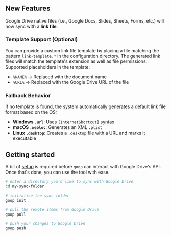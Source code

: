 ## 

## New Features

Google Drive native files (i.e., Google Docs, Slides, Sheets, Forms, etc.) will now sync with a **link file**.

### Template Support (Optional)

You can provide a custom link file template by placing a file matching the pattern `link-template.*` in the configuration directory. The generated link files will match the template's extension as well as file permissions. Supported placeholders in the template:

- `%NAME%` → Replaced with the document name
- `%URL%` → Replaced with the Google Drive URL of the file

### Fallback Behavior

 If no template is found, the system automatically generates a default link file format based on the OS:

- **Windows `.url`**: Uses `[InternetShortcut]` syntax
- **macOS `.webloc`**: Generates an XML `.plist`
- **Linux `.desktop`**: Creates a `.desktop` file with a URL and marks it executable


## Getting started

A bit of [setup](https://github.com/yojoecapital/goop-cli?tab=readme-ov-file#setup) is required before `goop` can interact with Google Drive's API. Once that's done, you can use the tool with ease.

```bash
# enter a directory you'd like to sync with Google Drive
cd my-sync-folder

# initialize the sync folder
goop init 

# pull the remote items from Google Drive
goop pull

# push your changes to Google Drive
goop push
```

